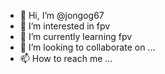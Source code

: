 - 👋 Hi, I’m @jongog67
- 👀 I’m interested in fpv
- 🌱 I’m currently learning fpv
- 💞️ I’m looking to collaborate on ...
- 📫 How to reach me ...

<!---
jongog67/jongog67 is a ✨ special ✨ repository because its `README.md` (this file) appears on your GitHub profile.
You can click the Preview link to take a look at your changes.
--->

